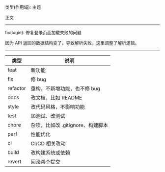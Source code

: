 类型(作用域): 主题

正文

---

fix(login): 修复登录页面加载失败的问题

因为 API 返回的数据结构变了，导致解析失败，这里调整了解析逻辑。

---

| 类型 | 说明 |
|------|------|
| feat | 新功能 |
| fix | 修 bug |
| refactor | 重构，不新增功能，也不修 bug |
| docs | 改文档，比如 README |
| style | 改代码风格，不影响功能 |
| test | 加测试、改测试 |
| chore | 杂项，比如改 .gitignore、构建脚本 |
| perf | 性能优化 |
| ci | CI/CD 相关改动 |
| build | 改构建系统或依赖 |
| revert | 回滚某个提交 |